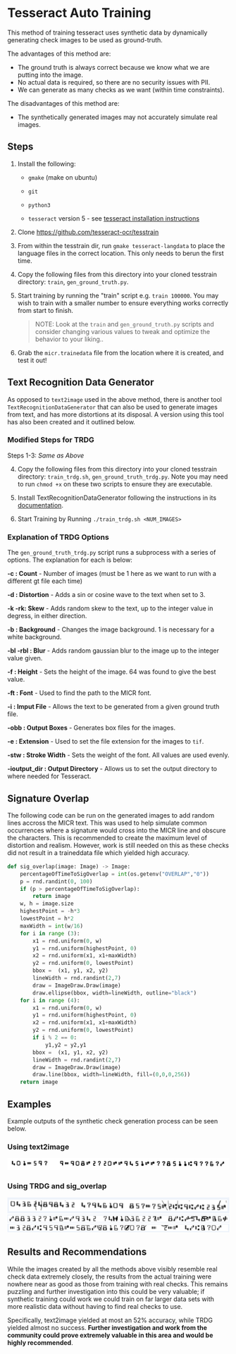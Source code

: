 # Tesseract Auto Training

This method of training tesseract uses synthetic data by dynamically generating check images to be used as ground-truth.

The advantages of this method are:

* The ground truth is always correct because we know what we are putting into the image.
* No actual data is required, so there are no security issues with PII.
* We can generate as many checks as we want (within time constraints).

The disadvantages of this method are:

* The synthetically generated images may not accurately simulate real images.

## Steps

1. Install the following:

   * `gmake` (make on ubuntu)

   * `git`

   * `python3`

   * `tesseract` version 5 - see [tesseract installation instructions](https://tesseract-ocr.github.io/tessdoc/Installation.html)

2. Clone https://github.com/tesseract-ocr/tesstrain

3. From within the tesstrain dir, run `gmake tesseract-langdata` to place the language files in the correct location. This only needs to berun the first time.

4. Copy the following files from this directory into your cloned tesstrain directory: `train`, `gen_ground_truth.py`.

5. Start training by running the "train" script e.g. `train 100000`. You may wish to train with a smaller number to ensure everything works correctly from start to finish.

   > NOTE: Look at the `train` and `gen_ground_truth.py` scripts and consider changing various values to tweak and optimize the behavior to your liking..

6. Grab the `micr.trainedata` file from the location where it is created, and test it out!

## Text Recognition Data Generator

As opposed to `text2image` used in the above method, there is another tool `TextRecognitionDataGenerator` that can also be used to generate images from text, and has more distortions at its disposal. A version using this tool has also been created and it outlined below.

### Modified Steps for TRDG

Steps 1-3: *Same as Above*

4. Copy the following files from this directory into your cloned tesstrain directory: `train_trdg.sh`, `gen_ground_truth_trdg.py`. Note you may need to run `chmod +x` on these two scripts to ensure they are executable.

5. Install TextRecognitionDataGenerator following the instructions in its [documentation](https://textrecognitiondatagenerator.readthedocs.io/en/latest/installation.html).

6. Start Training by Running ```./train_trdg.sh <NUM_IMAGES>```

### Explanation of TRDG Options

The `gen_ground_truth_trdg.py` script runs a subprocess with a series of options. The explanation for each is below:

**-c : Count** - Number of images (must be 1 here as we want to run with a different gt file each time)

**-d : Distortion** - Adds a sin or cosine wave to the text when set to 3.

**-k -rk: Skew** - Adds random skew to the text, up to the integer value in degress, in either direction.

**-b : Background** - Changes the image background. 1 is necessary for a white background.

**-bl -rbl : Blur** - Adds random gaussian blur to the image up to the integer value given.

**-f : Height** - Sets the height of the image. 64 was found to give the best value.

**-ft : Font** - Used to find the path to the MICR font.

**-i : Imput File** - Allows the text to be generated from a given ground truth file.

**-obb : Output Boxes** - Generates box files for the images.

**-e : Extension** - Used to set the file extension for the images to `tif`.

**-stw : Stroke Width** - Sets the weight of the font. All values are used evenly.

**-ioutput_dir : Output Directory** - Allows us to set the output directory to where needed for Tesseract.

## Signature Overlap

The following code can be run on the generated images to add random lines accross the MICR text. This was used to help simulate common occurrences where a signature would cross into the MICR line and obscure the characters. This is recommended to create the maximum level of distortion and realism. However, work is still needed on this as these checks did not result in a traineddata file which yielded high accuracy.

```python
def sig_overlap(image: Image) -> Image:
    percentageOfTimeToSigOverlap = int(os.getenv("OVERLAP","0"))
    p = rnd.randint(0, 100)
    if (p > percentageOfTimeToSigOverlap):
        return image
    w, h = image.size
    highestPoint = -h*3
    lowestPoint = h*2
    maxWidth = int(w/16)
    for i in range (3):
        x1 = rnd.uniform(0, w)
        y1 = rnd.uniform(highestPoint, 0)
        x2 = rnd.uniform(x1, x1+maxWidth)
        y2 = rnd.uniform(0, lowestPoint)
        bbox =  (x1, y1, x2, y2)
        lineWidth = rnd.randint(2,7)
        draw = ImageDraw.Draw(image)
        draw.ellipse(bbox, width=lineWidth, outline="black")
    for i in range (4):
        x1 = rnd.uniform(0, w)
        y1 = rnd.uniform(highestPoint, 0)
        x2 = rnd.uniform(x1, x1+maxWidth)
        y2 = rnd.uniform(0, lowestPoint)
        if i % 2 == 0:
            y1,y2 = y2,y1
        bbox =  (x1, y1, x2, y2)
        lineWidth = rnd.randint(2,7)
        draw = ImageDraw.Draw(image)
        draw.line(bbox, width=lineWidth, fill=(0,0,0,256))
    return image
```

## Examples

Example outputs of the synthetic check generation process can be seen below.

### Using text2image

![Using text2image (main method)](./images/t2i_1.png)

### Using TRDG and sig_overlap

![Using TRDG and sig_overlap](./images/trdg_1.png)
![Using TRDG and sig_overlap](./images/trdg_2.png)
![Using TRDG and sig_overlap](./images/trdg_3.png)

## Results and Recommendations

While the images created by all the methods above visibly resemble real check data extremely closely, the results from the actual training were nowhere near as good as those from training with real checks. This remains puzzling and further investigation into this could be very valuable; if synthetic training could work we could train on far larger data sets with more realistic data without having to find real checks to use.

Specifically, text2image yielded at most an 52% accuracy, while TRDG yielded almost no success. **Further investigation and work from the community could prove extremely valuable in this area and would be highly recommended**.


